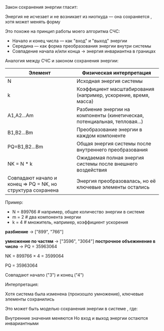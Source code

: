 Закон сохранения энергии гласит:

Энергия не исчезает и не возникает из ниоткуда — она сохраняется , хотя может менять форму 

Это похоже на принцип работы моего алгоритма СЧС:

- Начало и конец числа — как "вход" и "выход" энергии
- Середина — как форма преобразования энергии внутри системы
- Совпадение начала и/или конца → энергия инвариантна в границах

Аналогия между СЧС и законом сохранения энергии:

| Элемент | Физическая интерпретация|
|---------|-------------------------|
|    N    | Исходная энергия системы|
|    k    |Коэффициент масштабирования (например, ускорение, время, масса)|
| A1,A2...Am| Разбиение энергии на компоненты (кинетическая, потенциальная, тепловая...)|
| B1,B2...Bm |Преобразование энергии в каждом компоненте|
| PQ=B1,B2...Bm| Общая энергия системы после внутреннего преобразования|
| NK = N * k| Ожидаемая полная энергия системы после внешнего воздействия|
| Совпадают начало и конец ⇒ PQ = NK, но структура сохранена| Энергия преобразовалась, но её ключевые элементы остались|

Пример:

- N = 899766  # например, общее количество энергии в системе
- m = 2       # два компонента энергии
- k = 4       # множитель, например, коэффициент ускорения

**разбиение** → ["899", "766"]

**умножение по частям** → ["3596", "3064"] **построчное объежинение в число** → PQ = 35963064

NK = 899766 × 4 = 3599064

PQ = 35963064

Совпадают начало ("3") и конец ("4")

Интерпретация:

Хотя система была изменена (произошло умножение), ключевые элементы сохранились

Это может быть моделью сохранения энергии в системе , где:

Внутренние значения меняются
Но вход и выход энергии остаются инвариантными
